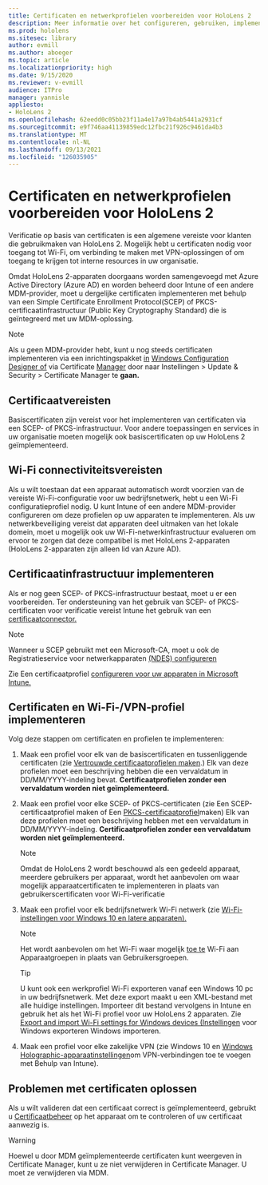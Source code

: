```yaml
---
title: Certificaten en netwerkprofielen voorbereiden voor HoloLens 2
description: Meer informatie over het configureren, gebruiken, implementeren en oplossen van problemen met certificaten voor het netwerk op HoloLens 2 mixed reality apparaten.
ms.prod: hololens
ms.sitesec: library
author: evmill
ms.author: aboeger
ms.topic: article
ms.localizationpriority: high
ms.date: 9/15/2020
ms.reviewer: v-evmill
audience: ITPro
manager: yannisle
appliesto:
- HoloLens 2
ms.openlocfilehash: 62eedd0c05bb23f11a4e17a97b4ab5441a2931cf
ms.sourcegitcommit: e9f746aa41139859edc12fbc21f926c9461da4b3
ms.translationtype: MT
ms.contentlocale: nl-NL
ms.lasthandoff: 09/13/2021
ms.locfileid: "126035905"
---
```

# <a name="prepare-certificates-and-network-profiles-for-hololens-2"></a>Certificaten en netwerkprofielen voorbereiden voor HoloLens 2

Verificatie op basis van certificaten is een algemene vereiste voor klanten die gebruikmaken van HoloLens 2. Mogelijk hebt u certificaten nodig voor toegang tot Wi-Fi, om verbinding te maken met VPN-oplossingen of om toegang te krijgen tot interne resources in uw organisatie.

Omdat HoloLens 2-apparaten doorgaans worden samengevoegd met Azure Active Directory (Azure AD) en worden beheerd door Intune of een andere MDM-provider, moet u dergelijke certificaten implementeren met behulp van een Simple Certificate Enrollment Protocol(SCEP) of PKCS-certificaatinfrastructuur (Public Key Cryptography Standard) die is geïntegreerd met uw MDM-oplossing. 

>[!NOTE]
> Als u geen MDM-provider hebt, kunt u nog steeds certificaten implementeren via een inrichtingspakket [in](hololens-provisioning.md#steps-for-creating-provisioning-packages) [Windows Configuration Designer of](https://www.microsoft.com/p/windows-configuration-designer/9nblggh4tx22?rtc=1&activetab=pivot:regionofsystemrequirementstab) via Certificate [Manager](certificate-manager.md) door naar Instellingen > Update & Security > Certificate Manager te **gaan.**

## <a name="certificate-requirements"></a>Certificaatvereisten
Basiscertificaten zijn vereist voor het implementeren van certificaten via een SCEP- of PKCS-infrastructuur. Voor andere toepassingen en services in uw organisatie moeten mogelijk ook basiscertificaten op uw HoloLens 2 geïmplementeerd. 

## <a name="wi-fi-connectivity-requirements"></a>Wi-Fi connectiviteitsvereisten
Als u wilt toestaan dat een apparaat automatisch wordt voorzien van de vereiste Wi-Fi-configuratie voor uw bedrijfsnetwerk, hebt u een Wi-Fi configuratieprofiel nodig. U kunt Intune of een andere MDM-provider configureren om deze profielen op uw apparaten te implementeren. Als uw netwerkbeveiliging vereist dat apparaten deel uitmaken van het lokale domein, moet u mogelijk ook uw Wi-Fi-netwerkinfrastructuur evalueren om ervoor te zorgen dat deze compatibel is met HoloLens 2-apparaten (HoloLens 2-apparaten zijn alleen lid van Azure AD).

## <a name="deploy-certificate-infrastructure"></a>Certificaatinfrastructuur implementeren
Als er nog geen SCEP- of PKCS-infrastructuur bestaat, moet u er een voorbereiden. Ter ondersteuning van het gebruik van SCEP- of PKCS-certificaten voor verificatie vereist Intune het gebruik van een [certificaatconnector.](/mem/intune/protect/certificate-connectors)

> [!NOTE]
> Wanneer u SCEP gebruikt met een Microsoft-CA, moet u ook de Registratieservice voor netwerkapparaten [(NDES) configureren](/mem/intune/protect/certificates-scep-configure#set-up-ndes)

Zie Een certificaatprofiel [configureren voor uw apparaten in Microsoft Intune.](/intune/certificates-configure)

## <a name="deploy-certificates-and-wi-fivpn-profile"></a>Certificaten en Wi-Fi-/VPN-profiel implementeren
Volg deze stappen om certificaten en profielen te implementeren:
1.  Maak een profiel voor elk van de basiscertificaten en tussenliggende certificaten (zie [Vertrouwde certificaatprofielen maken](/intune/protect/certificates-configure#create-trusted-certificate-profiles).) Elk van deze profielen moet een beschrijving hebben die een vervaldatum in DD/MM/YYYY-indeling bevat. **Certificaatprofielen zonder een vervaldatum worden niet geïmplementeerd.**
1.  Maak een profiel voor elke SCEP- of PKCS-certificaten (zie Een SCEP-certificaatprofiel maken of Een [PKCS-certificaatprofiel](/intune/protect/certficates-pfx-configure#create-a-pkcs-certificate-profile)maken) Elk van deze profielen moet een beschrijving hebben met een vervaldatum in DD/MM/YYYY-indeling. **Certificaatprofielen zonder een vervaldatum worden niet geïmplementeerd.**

    > [!NOTE]
    > Omdat de HoloLens 2 wordt beschouwd als een gedeeld apparaat, meerdere gebruikers per apparaat, wordt het aanbevolen om waar mogelijk apparaatcertificaten te implementeren in plaats van gebruikerscertificaten voor Wi-Fi-verificatie

3.  Maak een profiel voor elk bedrijfsnetwerk Wi-Fi netwerk (zie [Wi-Fi-instellingen voor Windows 10 en latere apparaten).](/intune/wi-fi-settings-windows) 
    > [!NOTE]
    > Het wordt aanbevolen om het Wi-Fi waar mogelijk [toe te](/mem/intune/configuration/device-profile-assign) Wi-Fi aan Apparaatgroepen in plaats van Gebruikersgroepen. 

    > [!TIP]
    > U kunt ook een werkprofiel Wi-Fi exporteren vanaf een Windows 10 pc in uw bedrijfsnetwerk. Met deze export maakt u een XML-bestand met alle huidige instellingen. Importeer dit bestand vervolgens in Intune en gebruik het als het Wi-Fi profiel voor uw HoloLens 2 apparaten. Zie [Export and import Wi-Fi settings for Windows devices (Instellingen](/mem/intune/configuration/wi-fi-settings-import-windows-8-1) voor Windows exporteren Windows importeren.

4.  Maak een profiel voor elke zakelijke VPN (zie Windows 10 en [Windows Holographic-apparaatinstellingen](/intune/vpn-settings-windows-10)om VPN-verbindingen toe te voegen met Behulp van Intune).

## <a name="troubleshooting-certificates"></a>Problemen met certificaten oplossen

Als u wilt valideren dat een certificaat correct is geïmplementeerd, gebruikt u [Certificaatbeheer](certificate-manager.md) op het apparaat om te controleren of uw certificaat aanwezig is.  

>[!WARNING]
> Hoewel u door MDM geïmplementeerde certificaten kunt weergeven in Certificate Manager, kunt u ze niet verwijderen in Certificate Manager. U moet ze verwijderen via MDM.


